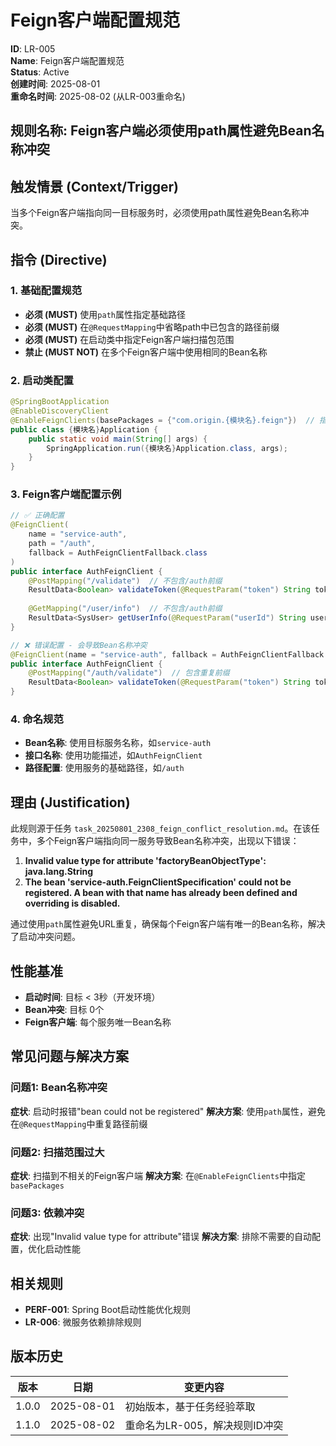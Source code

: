 # Feign客户端配置规范

**ID**: LR-005  
**Name**: Feign客户端配置规范  
**Status**: Active  
**创建时间**: 2025-08-01  
**重命名时间**: 2025-08-02 (从LR-003重命名)

## 规则名称: Feign客户端必须使用path属性避免Bean名称冲突

## 触发情景 (Context/Trigger)
当多个Feign客户端指向同一目标服务时，必须使用path属性避免Bean名称冲突。

## 指令 (Directive)

### 1. 基础配置规范
- **必须 (MUST)** 使用`path`属性指定基础路径
- **必须 (MUST)** 在`@RequestMapping`中省略path中已包含的路径前缀
- **必须 (MUST)** 在启动类中指定Feign客户端扫描包范围
- **禁止 (MUST NOT)** 在多个Feign客户端中使用相同的Bean名称

### 2. 启动类配置
```java
@SpringBootApplication
@EnableDiscoveryClient
@EnableFeignClients(basePackages = {"com.origin.{模块名}.feign"})  // 指定扫描包
public class {模块名}Application {
    public static void main(String[] args) {
        SpringApplication.run({模块名}Application.class, args);
    }
}
```

### 3. Feign客户端配置示例
```java
// ✅ 正确配置
@FeignClient(
    name = "service-auth", 
    path = "/auth", 
    fallback = AuthFeignClientFallback.class
)
public interface AuthFeignClient {
    @PostMapping("/validate")  // 不包含/auth前缀
    ResultData<Boolean> validateToken(@RequestParam("token") String token);
    
    @GetMapping("/user/info")  // 不包含/auth前缀
    ResultData<SysUser> getUserInfo(@RequestParam("userId") String userId);
}

// ❌ 错误配置 - 会导致Bean名称冲突
@FeignClient(name = "service-auth", fallback = AuthFeignClientFallback.class)
public interface AuthFeignClient {
    @PostMapping("/auth/validate")  // 包含重复前缀
    ResultData<Boolean> validateToken(@RequestParam("token") String token);
}
```

### 4. 命名规范
- **Bean名称**: 使用目标服务名称，如`service-auth`
- **接口名称**: 使用功能描述，如`AuthFeignClient`
- **路径配置**: 使用服务的基础路径，如`/auth`

## 理由 (Justification)
此规则源于任务 `task_20250801_2308_feign_conflict_resolution.md`。在该任务中，多个Feign客户端指向同一服务导致Bean名称冲突，出现以下错误：

1. **Invalid value type for attribute 'factoryBeanObjectType': java.lang.String**
2. **The bean 'service-auth.FeignClientSpecification' could not be registered. A bean with that name has already been defined and overriding is disabled.**

通过使用`path`属性避免URL重复，确保每个Feign客户端有唯一的Bean名称，解决了启动冲突问题。

## 性能基准
- **启动时间**: 目标 < 3秒（开发环境）
- **Bean冲突**: 目标 0个
- **Feign客户端**: 每个服务唯一Bean名称

## 常见问题与解决方案

### 问题1: Bean名称冲突
**症状**: 启动时报错"bean could not be registered"
**解决方案**: 使用`path`属性，避免在`@RequestMapping`中重复路径前缀

### 问题2: 扫描范围过大
**症状**: 扫描到不相关的Feign客户端
**解决方案**: 在`@EnableFeignClients`中指定`basePackages`

### 问题3: 依赖冲突
**症状**: 出现"Invalid value type for attribute"错误
**解决方案**: 排除不需要的自动配置，优化启动性能

## 相关规则
- **PERF-001**: Spring Boot启动性能优化规则
- **LR-006**: 微服务依赖排除规则

## 版本历史
| 版本 | 日期 | 变更内容 |
|------|------|----------|
| 1.0.0 | 2025-08-01 | 初始版本，基于任务经验萃取 |
| 1.1.0 | 2025-08-02 | 重命名为LR-005，解决规则ID冲突 | 